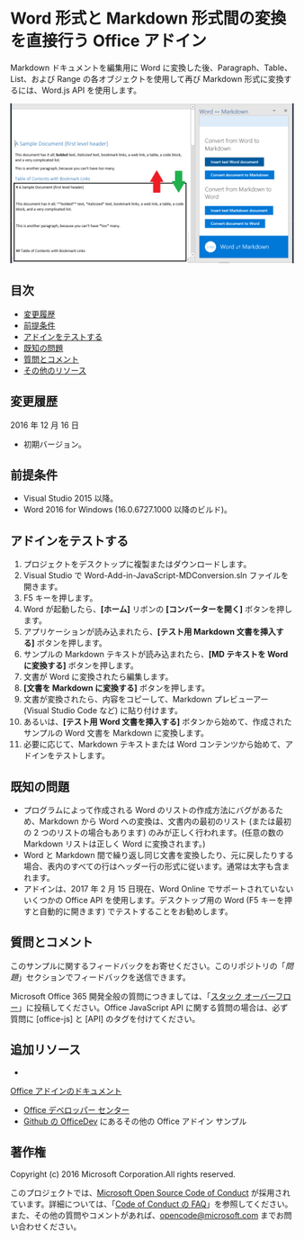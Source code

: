 ﻿# <a name="office-add-in-that-converts-directly-between-word-and-markdown-formats"></a>Word 形式と Markdown 形式間の変換を直接行う Office アドイン

Markdown ドキュメントを編集用に Word に変換した後、Paragraph、Table、List、および Range の各オブジェクトを使用して再び Markdown 形式に変換するには、Word.js API を使用します。

![Word と Markdown 間の変換](../readme_art/ReadMeScreenshot.PNG)

## <a name="table-of-contents"></a>目次
* [変更履歴](#change-history)
* [前提条件](#prerequisites)
* [アドインをテストする](#test-the-add-in)
* [既知の問題](#known-issues)
* [質問とコメント](#questions-and-comments)
* [その他のリソース](#additional-resources)

## <a name="change-history"></a>変更履歴

2016 年 12 月 16 日

* 初期バージョン。

## <a name="prerequisites"></a>前提条件

* Visual Studio 2015 以降。
* Word 2016 for Windows (16.0.6727.1000 以降のビルド)。

## <a name="test-the-add-in"></a>アドインをテストする

1. プロジェクトをデスクトップに複製またはダウンロードします。
2. Visual Studio で Word-Add-in-JavaScript-MDConversion.sln ファイルを開きます。
2. F5 キーを押します。
3. Word が起動したら、**[ホーム]** リボンの **[コンバーターを開く]** ボタンを押します。
4. アプリケーションが読み込まれたら、**[テスト用 Markdown 文書を挿入する]** ボタンを押します。
5. サンプルの Markdown テキストが読み込まれたら、**[MD テキストを Word に変換する]** ボタンを押します。
6. 文書が Word に変換されたら編集します。 
7. **[文書を Markdown に変換する]** ボタンを押します。 
8. 文書が変換されたら、内容をコピーして、Markdown プレビューアー (Visual Studio Code など) に貼り付けます。
9. あるいは、**[テスト用 Word 文書を挿入する]** ボタンから始めて、作成されたサンプルの Word 文書を Markdown に変換します。 
10. 必要に応じて、Markdown テキストまたは Word コンテンツから始めて、アドインをテストします。

## <a name="known-issues"></a>既知の問題

- プログラムによって作成される Word のリストの作成方法にバグがあるため、Markdown から Word への変換は、文書内の最初のリスト (または最初の 2 つのリストの場合もあります) のみが正しく行われます。(任意の数の Markdown リストは正しく Word に変換されます。)
- Word と Markdown 間で繰り返し同じ文書を変換したり、元に戻したりする場合、表内のすべての行はヘッダー行の形式に従います。通常は太字も含まれます。
- アドインは、2017 年 2 月 15 日現在、Word Online でサポートされていないいくつかの Office API を使用します。デスクトップ用の Word (F5 キーを押すと自動的に開きます) でテストすることをお勧めします。

## <a name="questions-and-comments"></a>質問とコメント

このサンプルに関するフィードバックをお寄せください。このリポジトリの「*問題*」セクションでフィードバックを送信できます。

Microsoft Office 365 開発全般の質問につきましては、「[スタック オーバーフロー](http://stackoverflow.com/questions/tagged/office-js+API)」に投稿してください。Office JavaScript API に関する質問の場合は、必ず質問に [office-js] と [API] のタグを付けてください。

## <a name="additional-resources"></a>追加リソース

* 

  [Office アドインのドキュメント](https://msdn.microsoft.com/en-us/library/office/jj220060.aspx)
* [Office デベロッパー センター](http://dev.office.com/)
* [Github の OfficeDev](https://github.com/officedev) にあるその他の Office アドイン サンプル

## <a name="copyright"></a>著作権
Copyright (c) 2016 Microsoft Corporation.All rights reserved.



このプロジェクトでは、[Microsoft Open Source Code of Conduct](https://opensource.microsoft.com/codeofconduct/) が採用されています。詳細については、「[Code of Conduct の FAQ](https://opensource.microsoft.com/codeofconduct/faq/)」を参照してください。また、その他の質問やコメントがあれば、[opencode@microsoft.com](mailto:opencode@microsoft.com) までお問い合わせください。
